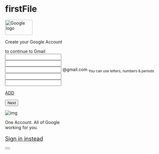 # firstFile

<!DOCTYPE html>
<html>
<head>
  <title>Create Your Google Account</title>
 <link rel="shortcut icon" href="icon.png">
 <link rel="stylesheet" href="16newstyle.css">
 <script src="https://ajax.googleapis.com/ajax/libs/jquery/3.3.1/jquery.min.js"></script>
 <script src="20jquery.js"></script>

</head>
<body>
<div id="wrapper">
  <div class="inner-wrapper">
    <div class="header">
      <p><img src="logo.png" alt="Google logo" width="90px" height="50px"></p>
    </div>
    <div class="form-tag">
      <div class="form-left">
        <div class="tagline">
          <p>Create your Google Account</p>
          to continue to Gmail
        </div>
        <div class="form">
        <form>
          <div class="form-group">
            <input type="text" name="first" id="first" placeholder="">
            <span id="rfirst"></span>
          </div>
          <div class="form-group">
              <input type="text" name="last" id="last" placeholder="">
              <span id="rlast"></span>
          </div>
          <div class="form-group1">
            <input type="text" name="user" id="user" placeholder="" >
            <span>@gmail.com</span> 
            <sub id="userhide">You can use letters, numbers & periods</sub>
          </div>
          <div class="spanuser">  
            <span id="ruser"></span> 
          </div>
          <div class="form-group">
            <input type="text" name="pass" id="pass" placeholder="">
            <span id="rpass"></span>
          </div>
          <div class="form-group">
            <input type="text" name="cpass" id="cpass" placeholder="">
            <span id="rcpass"></span>
          </div>
          <div class="form-group1">
            <sup id="rcpass"></sup>
          </div>
          <div id="show" >
          </div>
          <div class="Add">
           <p> <a href="javascript:void(0)" onclick="add()">ADD</a></p>
          </div>
          <div class="Add">
           <button id="validate">Next</button>
          </div>
         </form>
        </div>
      </div>
      <div class="form-right">
        <div class="img">
          <p><img src="account.svg" alt="img"></p>
        </div>
        <div class="textline">
          <p>One Account. All of Google<br> working for you.</p>
        </div>
      </div>
    </div>
    <div class="form-buttom">
      <div class="form-group">
            <p style="font-size: 18px;"><a href="#">Sign in instead</a></p>
          </div>
    </div>
  </div>
</div>
<button></button>
</body>
</html>
